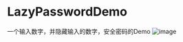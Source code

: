 # LazyPasswordDemo
一个输入数字，并隐藏输入的数字，安全密码的Demo
![image](https://github.com/RookieExaminer/LazyPasswordDemo/assets/23047162/705f35e9-6a0f-4701-9512-3342b3dde0ec)
